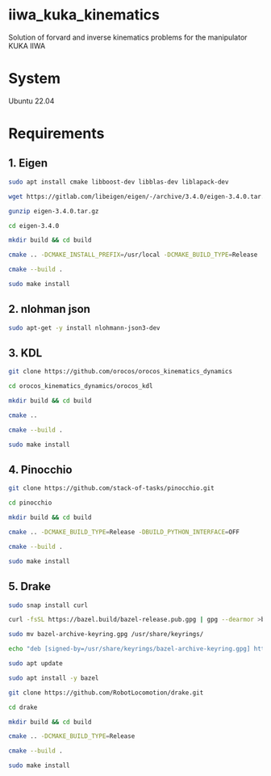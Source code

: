 # iiwa_kuka_kinematics
Solution of forvard and inverse kinematics problems for the manipulator KUKA IIWA 

# System

Ubuntu 22.04

# Requirements

## 1. Eigen

```bash
sudo apt install cmake libboost-dev libblas-dev liblapack-dev

wget https://gitlab.com/libeigen/eigen/-/archive/3.4.0/eigen-3.4.0.tar.gz

gunzip eigen-3.4.0.tar.gz

cd eigen-3.4.0

mkdir build && cd build

cmake .. -DCMAKE_INSTALL_PREFIX=/usr/local -DCMAKE_BUILD_TYPE=Release

cmake --build .

sudo make install
```

## 2. nlohman json

```bash
sudo apt-get -y install nlohmann-json3-dev
```

## 3. KDL

```bash
git clone https://github.com/orocos/orocos_kinematics_dynamics

cd orocos_kinematics_dynamics/orocos_kdl

mkdir build && cd build

cmake .. 

cmake --build .

sudo make install
```

## 4. Pinocchio

```bash
git clone https://github.com/stack-of-tasks/pinocchio.git

cd pinocchio

mkdir build && cd build

cmake .. -DCMAKE_BUILD_TYPE=Release -DBUILD_PYTHON_INTERFACE=OFF

cmake --build .

sudo make install
```

## 5. Drake

```bash
sudo snap install curl

curl -fsSL https://bazel.build/bazel-release.pub.gpg | gpg --dearmor >bazel-archive-keyring.gpg

sudo mv bazel-archive-keyring.gpg /usr/share/keyrings/

echo "deb [signed-by=/usr/share/keyrings/bazel-archive-keyring.gpg] https://storage.googleapis.com/bazel-apt stable jdk1.8" | sudo tee /etc/apt/sources.list.d/bazel.list

sudo apt update

sudo apt install -y bazel

git clone https://github.com/RobotLocomotion/drake.git

cd drake

mkdir build && cd build

cmake .. -DCMAKE_BUILD_TYPE=Release

cmake --build .

sudo make install
```
